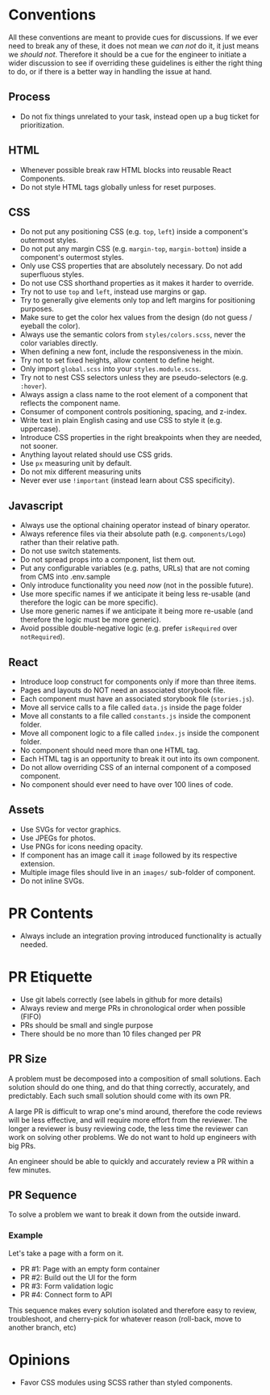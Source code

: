 # Conventions

All these conventions are meant to provide cues for discussions. If we ever need to break any of these, it does not mean we _can not_ do it, it just means we _should not_. Therefore it should be a cue for the engineer to initiate a wider discussion to see if overriding these guidelines is either the right thing to do, or if there is a better way in handling the issue at hand.

## Process

-   Do not fix things unrelated to your task, instead open up a bug ticket for prioritization.

## HTML

-   Whenever possible break raw HTML blocks into reusable React Components.
-   Do not style HTML tags globally unless for reset purposes.

## CSS

-   Do not put any positioning CSS (e.g. `top`, `left`) inside a component's outermost styles.
-   Do not put any margin CSS (e.g. `margin-top`, `margin-bottom`) inside a component's outermost styles.
-   Only use CSS properties that are absolutely necessary. Do not add superfluous styles.
-   Do not use CSS shorthand properties as it makes it harder to override.
-   Try not to use `top` and `left`, instead use margins or gap.
-   Try to generally give elements only top and left margins for positioning purposes.
-   Make sure to get the color hex values from the design (do not guess / eyeball the color).
-   Always use the semantic colors from `styles/colors.scss`, never the color variables directly.
-   When defining a new font, include the responsiveness in the mixin.
-   Try not to set fixed heights, allow content to define height.
-   Only import `global.scss` into your `styles.module.scss`.
-   Try not to nest CSS selectors unless they are pseudo-selectors (e.g. `:hover`).
-   Always assign a class name to the root element of a component that reflects the component name.
-   Consumer of component controls positioning, spacing, and z-index.
-   Write text in plain English casing and use CSS to style it (e.g. uppercase).
-   Introduce CSS properties in the right breakpoints when they are needed, not sooner.
-   Anything layout related should use CSS grids.
-   Use `px` measuring unit by default.
-   Do not mix different measuring units
-   Never ever use `!important` (instead learn about CSS specificity).

## Javascript

-   Always use the optional chaining operator instead of binary operator.
-   Always reference files via their absolute path (e.g. `components/Logo`) rather than their relative path.
-   Do not use switch statements.
-   Do not spread props into a component, list them out.
-   Put any configurable variables (e.g. paths, URLs) that are not coming from CMS into .env.sample
-   Only introduce functionality you need _now_ (not in the possible future).
-   Use more specific names if we anticipate it being less re-usable (and therefore the logic can be more specific).
-   Use more generic names if we anticipate it being more re-usable (and therefore the logic must be more generic).
-   Avoid possible double-negative logic (e.g. prefer `isRequired` over `notRequired`).

## React

-   Introduce loop construct for components only if more than three items.
-   Pages and layouts do NOT need an associated storybook file.
-   Each component must have an associated storybook file (`stories.js`).
-   Move all service calls to a file called `data.js` inside the page folder
-   Move all constants to a file called `constants.js` inside the component folder.
-   Move all component logic to a file called `index.js` inside the component folder.
-   No component should need more than one HTML tag.
-   Each HTML tag is an opportunity to break it out into its own component.
-   Do not allow overriding CSS of an internal component of a composed component.
-   No component should ever need to have over 100 lines of code.

## Assets

-   Use SVGs for vector graphics.
-   Use JPEGs for photos.
-   Use PNGs for icons needing opacity.
-   If component has an image call it `image` followed by its respective extension.
-   Multiple image files should live in an `images/` sub-folder of component.
-   Do not inline SVGs.

# PR Contents

-   Always include an integration proving introduced functionality is actually needed.

# PR Etiquette

-   Use git labels correctly (see labels in github for more details)
-   Always review and merge PRs in chronological order when possible (FIFO)
-   PRs should be small and single purpose
-   There should be no more than 10 files changed per PR

## PR Size

A problem must be decomposed into a composition of small solutions. Each solution should do one thing, and do that thing correctly, accurately, and predictably. Each such small solution should come with its own PR.

A large PR is difficult to wrap one's mind around, therefore the code reviews will be less effective, and will require more effort from the reviewer. The longer a reviewer is busy reviewing code, the less time the reviewer can work on solving other problems. We do not want to hold up engineers with big PRs.

An engineer should be able to quickly and accurately review a PR within a few minutes.

## PR Sequence

To solve a problem we want to break it down from the outside inward.

### Example

Let's take a page with a form on it.

-   PR #1: Page with an empty form container
-   PR #2: Build out the UI for the form
-   PR #3: Form validation logic
-   PR #4: Connect form to API

This sequence makes every solution isolated and therefore easy to review, troubleshoot, and cherry-pick for whatever reason (roll-back, move to another branch, etc)

# Opinions

-   Favor CSS modules using SCSS rather than styled components.
